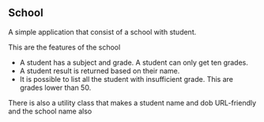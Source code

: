 ## **School**

A simple application that consist of a school with student.

This are the features of the school

* A student has a subject and grade. A student can only get ten grades.
* A student result is returned based on their name.
* It is possible to list all the student with insufficient grade. This are grades lower than 50.

There is also a utility class that makes a student name and dob URL-friendly and the school name also